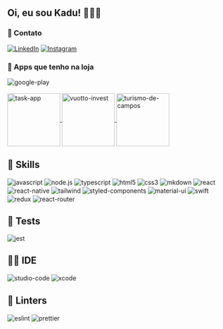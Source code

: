 ## Oi, eu sou Kadu! 👨🏻‍💻


### 📱 Contato
[![LinkedIn](https://img.shields.io/badge/LinkedIn-0077B5?style=for-the-badge&logo=linkedin&logoColor=white)](https://www.linkedin.com/in/carlos-eduardo-o-v-amorim-753437116/)
[![Instagram](https://img.shields.io/badge/Instagram-E4405F?style=for-the-badge&logo=instagram&logoColor=white)](https://www.instagram.com/kaduvuotto/)


### 🛒 Apps que tenho na loja 
<div style="displat: inline_block">
  <img  align='center' alt='google-play' src='https://img.shields.io/badge/Google_Play-414141?style=for-the-badge&logo=google-play&logoColor=white'/>
  </br>
  </br>
  <a href="https://play.google.com/store/apps/details?id=com.kaduvuottotaskapp">
    <img  align='center' alt='task-app' height="120" width="120" src='https://play-lh.googleusercontent.com/oRrogWs-oaSohPwaJppQSiqZllx-QtFSMxW26tiuNbKzkASkM9oFBk8PQ5BppI0DOH4=w480-h960-rw'/>
  </a>
  <a href="https://play.google.com/store/apps/details?id=com.vinvest">
    <img  align='center' alt='vuotto-invest' height="120" width="120" src='https://play-lh.googleusercontent.com/dcEHYQsD-aL8MP22Ca5xHuedGY__BQ1geW0NzBN2qWe6Fw9pAWB9LoXTRT5Mg5SCPA=w480-h960-rw'/>
  </a>
  <a href="https://play.google.com/store/apps/details?id=com.kaduvuotto.ctourism">
    <img  align='center' alt='turismo-de-campos' height="120" width="120" src='https://play-lh.googleusercontent.com/IYyy5HrwROfM5gW864_Q4pkE_L63uZYyzqep6YD_bGt6tFAdXv57jlZPC_ea_vjaDHw=w480-h960-rw'/>
  </a>
</div>

## 🚀 Skills
<div style="displat: inline_block">
  <img  align='center' alt='javascript' src='https://img.shields.io/badge/JavaScript-F7DF1E?style=for-the-badge&logo=javascript&logoColor=black'/>
  <img  align='center' alt='node.js' src='https://img.shields.io/badge/Node.js-43853D?style=for-the-badge&logo=node.js&logoColor=white'/>
  <img  align='center' alt='typescript' src='https://img.shields.io/badge/TypeScript-007ACC?style=for-the-badge&logo=typescript&logoColor=white'/>
  <img  align='center' alt='html5' src='https://img.shields.io/badge/HTML5-E34F26?style=for-the-badge&logo=html5&logoColor=white'/>
  <img  align='center' alt='css3' src='https://img.shields.io/badge/CSS3-1572B6?style=for-the-badge&logo=css3&logoColor=white'/>
  <img  align='center' alt='mkdown' src='https://img.shields.io/badge/Markdown-000000?style=for-the-badge&logo=markdown&logoColor=white'/>
  <img  align='center' alt='react' src='https://img.shields.io/badge/React-20232A?style=for-the-badge&logo=react&logoColor=61DAFB'/>
  <img  align='center' alt='react-native' src='https://img.shields.io/badge/React_Native-20232A?style=for-the-badge&logo=react&logoColor=61DAFB'/>
  <img  align='center' alt='tailwind' src='https://img.shields.io/badge/Tailwind_CSS-38B2AC?style=for-the-badge&logo=tailwind-css&logoColor=white'/>
  <img  align='center' alt='styled-components' src='https://img.shields.io/badge/styled--components-DB7093?style=for-the-badge&logo=styled-components&logoColor=white'/>
  <img  align='center' alt='material-ui' src='https://img.shields.io/badge/Material--UI-0081CB?style=for-the-badge&logo=material-ui&logoColor=white'/>
  <img  align='center' alt='swift' src='https://img.shields.io/badge/Swift-FA7343?style=for-the-badge&logo=swift&logoColor=white'/>
  <img  align='center' alt='redux' src='https://img.shields.io/badge/Redux-593D88?style=for-the-badge&logo=redux&logoColor=white'/>
  <img  align='center' alt='react-router' src='https://img.shields.io/badge/React_Router-CA4245?style=for-the-badge&logo=react-router&logoColor=white'/>
</div>

## 🔔 Tests
<div style="displat: inline_block">
  <img  align='center' alt='jest' src='https://img.shields.io/badge/Jest-323330?style=for-the-badge&logo=Jest&logoColor=white'/>
</div>

## 👩‍💻 IDE
<div style="displat: inline_block">
  <img  align='center' alt='studio-code' src='https://img.shields.io/badge/Visual_Studio_Code-0078D4?style=for-the-badge&logo=visual%20studio%20code&logoColor=white'/>
  <img  align='center' alt='xcode' src='https://img.shields.io/badge/Xcode-007ACC?style=for-the-badge&logo=Xcode&logoColor=white'/>
</div>

## 🧐 Linters
<div style="displat: inline_block">
  <img  align='center' alt='eslint' src='https://img.shields.io/badge/eslint-3A33D1?style=for-the-badge&logo=eslint&logoColor=white'/>
  <img  align='center' alt='prettier' src='https://img.shields.io/badge/prettier-1A2C34?style=for-the-badge&logo=prettier&logoColor=F7BA3E'/>
</div>


